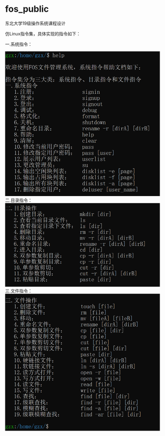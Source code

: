 # fos_public
东北大学19级操作系统课程设计

仿Linux指令集，具体实现的指令如下：

一.系统指令：

<img src="https://github.com/gongzhaoxu/fos_public/blob/master/README/SYSTEM.png" alt="SYSTEM"  />
二.目录指令：

<img src="https://github.com/gongzhaoxu/fos_public/blob/master/README/CATALOG.png" alt="CATALOG" />
三.文件指令：

<img src="https://github.com/gongzhaoxu/fos_public/blob/master/README/FILE.png" alt="FILE"  />
